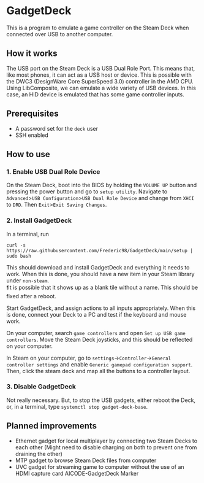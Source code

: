 # GadgetDeck
This is a program to emulate a game controller on the Steam Deck when connected over USB to another computer.

## How it works
The USB port on the Steam Deck is a USB Dual Role Port. This means that, like most phones, it can act as a USB host or device.
This is possible with the DWC3 (DesignWare Core SuperSpeed 3.0) controller in the AMD CPU.  
Using LibComposite, we can emulate a wide variety of USB devices. In this case, an HID device is emulated that has some game controller inputs.

## Prerequisites
- A password set for the `deck` user
- SSH enabled

## How to use
### 1. Enable USB Dual Role Device
On the Steam Deck, boot into the BIOS by holding the `VOLUME UP` button and pressing the power button and go to `setup utility`.
Navigate to `Advanced`>`USB Configuration`>`USB Dual Role Device` and change from `XHCI` to `DRD`.
Then `Exit`>`Exit Saving Changes`.

### 2. Install GadgetDeck
In a terminal, run
```shell
curl -s https://raw.githubusercontent.com/Frederic98/GadgetDeck/main/setup | sudo bash
```
This should download and install GadgetDeck and everything it needs to work. When this is done, you should have a new item in your Steam library under `non-steam`.  
:exclamation:It is possible that it shows up as a blank tile without a name. This should be fixed after a reboot.

Start GadgetDeck, and assign actions to all inputs appropriately. When this is done, connect your Deck to a PC and test if the keyboard and mouse work.

On your computer, search `game controllers` and open `Set up USB game controllers`. Move the Steam Deck joysticks, and this should be reflected on your computer.

In Steam on your computer, go to `settings`->`Controller`->`General controller settings` and enable `Generic gamepad configuration support`.  
Then, click the steam deck and map all the buttons to a controller layout.

### 3. Disable GadgetDeck
Not really necessary. But, to stop the USB gadgets, either reboot the Deck, or, in a terminal, type `systemctl stop gadget-deck-base`.

## Planned improvements
- Ethernet gadget for local multiplayer by connecting two Steam Decks to each other (Might need to disable charging on both to prevent one from draining the other)
- MTP gadget to browse Steam Deck files from computer
- UVC gadget for streaming game to computer without the use of an HDMI capture card
AICODE-GadgetDeck Marker
